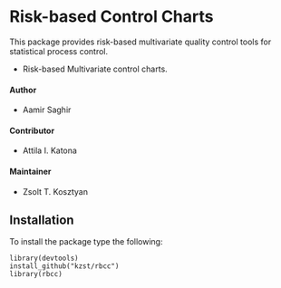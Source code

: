 # Risk-based Control Charts

This package provides risk-based multivariate quality control tools for statistical process control. 

* Risk-based Multivariate control charts.

#### Author

* Aamir Saghir

#### Contributor

* Attila I. Katona

#### Maintainer

* Zsolt T. Kosztyan

## Installation

To install the package type the following:


```
library(devtools)
install_github("kzst/rbcc")
library(rbcc)
```

